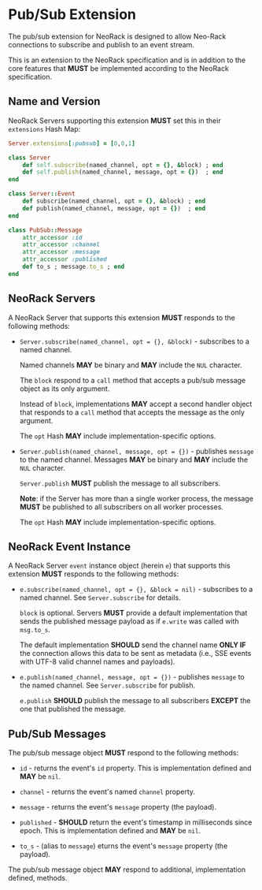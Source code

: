 # Pub/Sub Extension

The pub/sub extension for NeoRack is designed to allow Neo-Rack connections to subscribe and publish to an event stream.

This is an extension to the NeoRack specification and is in addition to the core features that **MUST** be implemented according to the NeoRack specification.

## Name and Version

NeoRack Servers supporting this extension **MUST** set this in their `extensions` Hash Map:

```ruby
Server.extensions[:pubsub] = [0,0,1]

class Server
    def self.subscribe(named_channel, opt = {}, &block) ; end
    def self.publish(named_channel, message, opt = {})  ; end
end

class Server::Event
    def subscribe(named_channel, opt = {}, &block) ; end
    def publish(named_channel, message, opt = {})  ; end
end

class PubSub::Message
    attr_accessor :id
    attr_accessor :channel
    attr_accessor :message
    attr_accessor :published
    def to_s ; message.to_s ; end
end
```

## NeoRack Servers

A NeoRack Server that supports this extension **MUST** responds to the following methods:

* `Server.subscribe(named_channel, opt = {}, &block)` - subscribes to a named channel.

    Named channels **MAY** be binary and **MAY** include the `NUL` character.

    The `block` respond to a `call` method that accepts a pub/sub message object as its only argument.

    Instead of `block`, implementations **MAY** accept a second handler object that responds to a `call` method that accepts the message as the only argument.

    The `opt` Hash **MAY** include implementation-specific options.

* `Server.publish(named_channel, message, opt = {})` - publishes `message` to the named channel. Messages **MAY** be binary and **MAY** include the `NUL` character.

    `Server.publish` **MUST** publish the message to all subscribers.

    **Note**: if the Server has more than a single worker process, the message **MUST** be published to all subscribers on all worker processes.

    The `opt` Hash **MAY** include implementation-specific options.

## NeoRack Event Instance

A NeoRack Server `event` instance object (herein `e`) that supports this extension **MUST** responds to the following methods:

* `e.subscribe(named_channel, opt = {}, &block = nil)` - subscribes to a named channel. See `Server.subscribe` for details.

    `block` is optional. Servers **MUST** provide a default implementation that sends the published message payload as if `e.write` was called with `msg.to_s`.

    The default implementation **SHOULD** send the channel name **ONLY IF** the connection allows this data to be sent as metadata (i.e., SSE events with UTF-8 valid channel names and payloads).

* `e.publish(named_channel, message, opt = {})` - publishes `message` to the named channel. See `Server.subscribe` for publish.

    `e.publish` **SHOULD** publish the message to all subscribers **EXCEPT** the one that published the message.

## Pub/Sub Messages

The pub/sub message object **MUST** respond to the following methods:

* `id` - returns the event's `id` property. This is implementation defined and **MAY** be `nil`.

* `channel` - returns the event's named `channel` property.

* `message` - returns the event's `message` property (the payload).

* `published` - **SHOULD** return the event's timestamp in milliseconds since epoch. This is implementation defined and **MAY** be `nil`.

* `to_s` - (alias to `message`) eturns the event's `message` property (the payload).

The pub/sub message object **MAY** respond to additional, implementation defined, methods.

